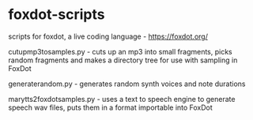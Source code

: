 # foxdot-scripts
scripts for foxdot, a live coding language - https://foxdot.org/

cutupmp3tosamples.py - cuts up an mp3 into small fragments, picks random fragments and makes a directory tree for use with sampling in FoxDot

generaterandom.py - generates random synth voices and note durations

marytts2foxdotsamples.py - uses a text to speech engine to generate speech wav files, puts them in a format importable into FoxDot
